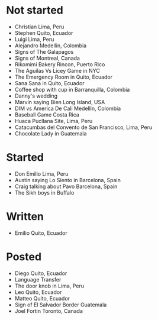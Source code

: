 # Not started
- Christian Lima, Peru
- Stephen Quito, Ecuador
- Luigi Lima, Peru
- Alejandro Medellin, Colombia
- Signs of The Galapagos
- Signs of Montreal, Canada
- Rikomimi Bakery Rincon, Puerto Rico
- The Aguilas Vs Licey Game in NYC
- The Emergency Room in Quito, Ecuador
- Sana Sana in Quito, Ecuador
- Coffee shop with cup in Barranquilla, Colombia
- Danny's wedding
- Marvin saying Bien Long Island, USA
- DIM vs America De Cali Medellin, Colombia 
- Baseball Game Costa Rica
- Huaca Pucllana Site, Lima, Peru
- Catacumbas del Convento de San Francisco, Lima, Peru
- Chocolate Lady in Guatemala


# Started 
- Don Emilio Lima, Peru
- Austin saying Lo Siento in Barcelona, Spain
- Craig talking about Pavo Barcelona, Spain
- The Sikh boys in Buffalo

# Written
- Emilio Quito, Ecuador

# Posted
- Diego Quito, Ecuador
- Language Transfer
- The door knob in Lima, Peru
- Leo Quito, Ecuador
- Matteo Quito, Ecuador
- Sign of El Salvador Border Guatemala
- Joel Fortin Toronto, Canada

